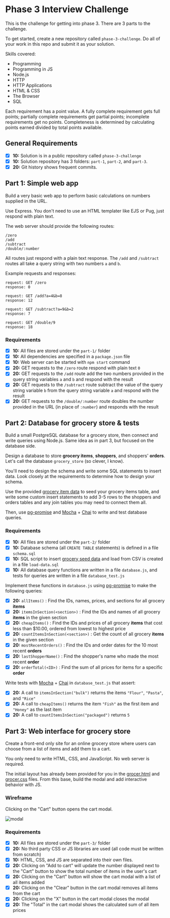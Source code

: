 # Phase 3 Interview Challenge

This is the challenge for getting into phase 3. There are 3 parts to the challenge.

To get started, create a new repository called `phase-3-challenge`. Do all of your work in this repo and submit it as your solution.

Skills covered:

- Programming
- Programming in JS
- Node.js
- HTTP
- HTTP Applications
- HTML & CSS
- The Browser
- SQL

Each requirement has a point value. A fully complete requirement gets full points; partially complete requirements get partial points; incomplete requirements get no points. Completeness is determined by calculating points earned divided by total points available.

## General Requirements

- [X] __10:__ Solution is in a public repository called `phase-3-challenge`
- [X] __10:__ Solution repository has 3 folders: `part-1`, `part-2`, and `part-3`.
- [X] __20:__ Git history shows frequent commits.

## Part 1: Simple web app

Build a very basic web app to perform basic calculations on numbers supplied in the URL.

Use Express. You don't need to use an HTML templater like EJS or Pug, just respond with plain text.

The web server should provide the following routes:

```
/zero
/add
/subtract
/double/:number
```

All routes just respond with a plain text response. The `/add` and `/subtract` routes all take a query string with two numbers `a` and `b`.

Example requests and responses:

```
request: GET /zero
response: 0

request: GET /add?a=4&b=8
response: 12

request: GET /subtract?a=9&b=2
response: 7

request: GET /double/9
response: 18
```

### Requirements

- [X] __10:__ All files are stored under the `part-1/` folder
- [X] __10:__ All dependencies are specified in a `package.json` file
- [X] __10:__ Web server can be started with `npm start` command
- [X] __20:__ GET requests to the `/zero` route respond with plain text `0`
- [X] __20:__ GET requests to the `/add` route add the two numbers provided in the query string variables `a` and `b` and respond with the result
- [X] __20:__ GET requests to the `/subtract` route subtract the value of the query string variable `b` from the query string variable `a` and respond with the result
- [X] __20:__ GET requests to the `/double/:number` route doubles the number provided in the URL (in place of `:number`) and responds with the result

## Part 2: Database for grocery store & tests

Build a small PostgreSQL database for a grocery store, then connect and write queries using Node.js. Same idea as in part 3, but focused on the database side.

Design a database to store **grocery items**, **shoppers**, and shoppers' **orders**. Let's call the database `grocery_store` (so clever, I know).

You'll need to design the schema and write some SQL statements to insert data. Look closely at the requirements to determine how to design your schema.

Use the provided [grocery item data][grocery-data] to seed your grocery items table, and write some custom insert statements to add 3-5 rows to the shoppers and orders tables and any join tables you may need to connect them all.

Then, use [pg-promise](https://www.npmjs.com/package/pg-promise) and [Mocha](https://mochajs.org/) + [Chai](http://chaijs.com/) to write and test database queries.

### Requirements

- [X] __10:__ All files are stored under the `part-2/` folder
- [X] __10:__ Database schema (all `CREATE TABLE` statements) is defined in a file `schema.sql`
- [X] __10:__ SQL script to insert [grocery seed data][grocery-data] and load from CSV is created in a file `load-data.sql`
- [X] __10:__ All database query functions are written in a file `database.js`, and tests for queries are written in a file `database_test.js`

Implement these functions in `database.js` using [pg-promise](https://www.npmjs.com/package/pg-promise) to make the following queries:

- [X] __20:__ `allItems()` : Find the IDs, names, prices, and sections for all grocery **items**
- [X] __20:__ `itemsInSection(<section>)` : Find the IDs and names of all grocery **items** in the given section
- [X] __20:__ `cheapItems()` : Find the IDs and prices of all grocery **items** that cost less than $10.00, ordered from lowest to highest price
- [X] __20:__ `countItemsInSection(<section>)` : Get the count of all grocery **items** in the given section
- [X] __20:__ `mostRecentOrders()` : Find the IDs and order dates for the 10 most recent **orders**
- [X] __20:__ `lastShopperName()` : Find the shopper's name who made the most recent **order**
- [X] __20:__ `orderTotal(<ID>)` : Find the sum of all prices for items for a specific **order**

Write tests with [Mocha](https://mochajs.org/) + [Chai](http://chaijs.com/) in `database_test.js` that assert:

- [X] __20:__ A call to `itemsInSection("bulk")` returns the items `"Flour"`, `"Pasta"`, and `"Rice"`
- [X] __20:__ A call to `cheapItems()` returns the item `"Fish"` as the first item and `"Honey"` as the last item
- [X] __20:__ A call to `countItemsInSection("packaged")` returns `5`

## Part 3: Web interface for grocery store

Create a front-end only site for an online grocery store where users can choose from a list of items and add them to a cart.

You only need to write HTML, CSS, and JavaScript. No web server is required.

The initial layout has already been provided for you in the [grocer.html][grocer-html] and [grocer.css][grocer-css] files. From this base, build the modal and add interactive behavior with JS.

### Wireframe

Clicking on the "Cart" button opens the cart modal.

![modal](https://user-images.githubusercontent.com/709100/26839839-3b224ad6-4ab2-11e7-8bb4-24e715ca53bd.png)

### Requirements

- [X] __10:__ All files are stored under the `part-3/` folder
- [X] __20:__ No third party CSS or JS libraries are used (all code must be written from scratch)
- [X] __10:__ HTML, CSS, and JS are separated into their own files.
- [X] __20:__ Clicking on "Add to cart" will update the number displayed next to the "Cart" button to show the total number of items in the user's cart
- [X] __20:__ Clicking on the "Cart" button will show the cart modal with a list of all items added
- [X] __20:__ Clicking on the "Clear" button in the cart modal removes all items from the cart
- [X] __20:__ Clicking on the "X" button in the cart modal closes the modal
- [X] __20:__ The "Total" in the cart modal shows the calculated sum of all item prices

[grocery-data]: https://gist.github.com/lg-bot/1be9e9b91fc0f972b74b72df34c99d3d#file-grocery-csv
[grocer-html]: https://gist.github.com/lg-bot/1be9e9b91fc0f972b74b72df34c99d3d#file-grocer-html
[grocer-css]: https://gist.github.com/lg-bot/1be9e9b91fc0f972b74b72df34c99d3d#file-grocer-css